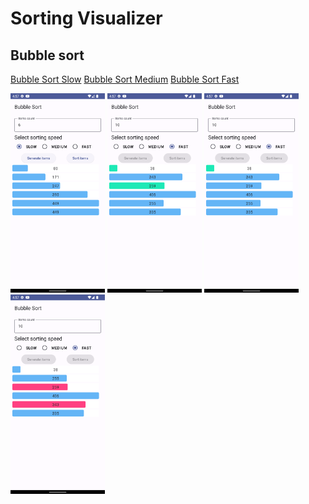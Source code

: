 # Sorting Visualizer

## Bubble sort

<a href="repo/bubble-slow.webm">Bubble Sort Slow</a> <a href="repo/bubble-medium.webm">Bubble Sort Medium</a> <a href="repo/bubble-fast.webm">Bubble Sort Fast</a>

<img src="repo/bubble_1.png" width="30%" /> <img src="repo/bubble_2.png" width="30%" /> <img src="repo/bubble_3.png" width="30%" /> <img src="repo/bubble_4.png" width="30%" /> 


